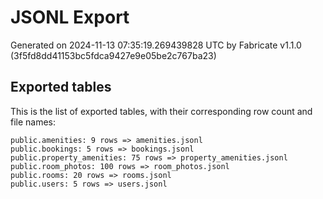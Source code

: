 # JSONL Export

Generated on 2024-11-13 07:35:19.269439828 UTC by Fabricate v1.1.0 (3f5fd8dd41153bc5fdca9427e9e05be2c767ba23)

## Exported tables

This is the list of exported tables, with their corresponding row count and file names:

    public.amenities: 9 rows => amenities.jsonl
    public.bookings: 5 rows => bookings.jsonl
    public.property_amenities: 75 rows => property_amenities.jsonl
    public.room_photos: 100 rows => room_photos.jsonl
    public.rooms: 20 rows => rooms.jsonl
    public.users: 5 rows => users.jsonl